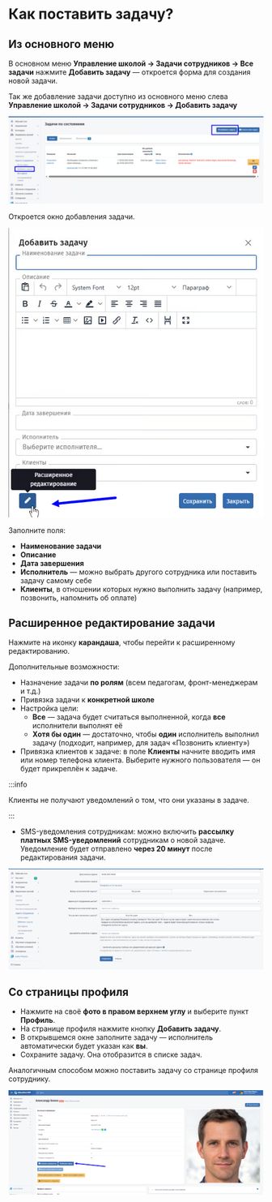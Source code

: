 # Как поставить задачу?

## Из основного меню

В основном меню **Управление школой → Задачи сотрудников → Все задачи** нажмите **Добавить задачу** — откроется форма для создания новой задачи.

Так же добавление задачи доступно из основного меню слева **Управление школой → Задачи сотрудников → Добавить задачу**

![](<../../.gitbook/assets/image (2).png>)

Откроется окно добавления задачи.

![](<../../.gitbook/assets/image (1) (1).png>)

Заполните поля:

* **Наименование задачи**
* **Описание**
* **Дата завершения**
* **Исполнитель** — можно выбрать другого сотрудника или поставить задачу самому себе
* **Клиенты**, в отношении которых нужно выполнить задачу (например, позвонить, напомнить об оплате)

## Расширенное редактирование задачи

Нажмите на иконку **карандаша**, чтобы перейти к расширенному редактированию.

Дополнительные возможности:

* Назначение задачи **по ролям** (всем педагогам, фронт-менеджерам и т.д.)
* Привязка задачи к **конкретной школе**
* Настройка цели:
  * **Все** — задача будет считаться выполненной, когда **все** исполнители выполнят её
  * **Хотя бы один** — достаточно, чтобы **один** исполнитель выполнил задачу (подходит, например, для задач «Позвонить клиенту»)
* Привязка клиентов к задаче: в поле **Клиенты** начните вводить имя или номер телефона клиента. Выберите нужного пользователя — он будет прикреплён к задаче.

:::info

Клиенты не получают уведомлений о том, что они указаны в задаче.

:::

* SMS-уведомления сотрудникам: можно включить **рассылку платных SMS-уведомлений** сотрудникам о новой задаче.\
  Уведомление будет отправлено **через 20 минут** после редактирования задачи.

![](<../../.gitbook/assets/image (124).png>)

## Со страницы профиля

* Нажмите на своё **фото в правом верхнем углу** и выберите пункт **Профиль**.
* На странице профиля нажмите кнопку **Добавить задачу**.
* В открывшемся окне заполните задачу — исполнитель автоматически будет указан как **вы**.
* Сохраните задачу. Она отобразится в списке задач.

Аналогичным способом можно поставить задачу со странице профиля сотруднику.

![](<../../.gitbook/assets/image (2) (1).png>)
